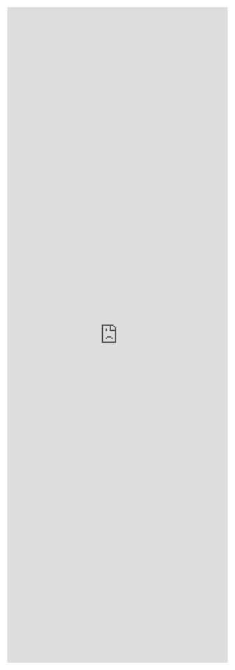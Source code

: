 <iframe width="100%" height="1500" frameborder="0"
  src="https://observablehq.com/embed/6611805977bdd2f7@134?cell=*&api_key=5fbc005101d7078e2c7e19aa7a0f2acd9cdbd73f"></iframe>